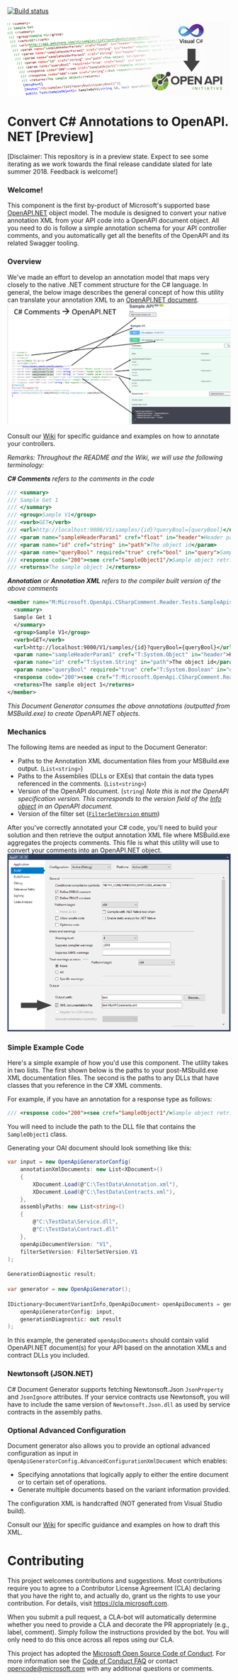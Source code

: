 

[![Build status](https://ci.appveyor.com/api/projects/status/capxc7p5cvyrq21w/branch/master?svg=true)](https://ci.appveyor.com/project/MicrosoftOpenAPINETAdmin/openapi-net-csharpcomment/branch/master)

![C# Annotation Document Generator](docs/images/banner.png "Convert /// C# Comments --> OpenAPI.NET")

# Convert C# Annotations to OpenAPI.NET [Preview]
[Disclaimer: This repository is in a preview state. Expect to see some iterating as we work towards the final release candidate slated for late summer 2018. Feedback is welcome!]


### Welcome!
This component is the first by-product of Microsoft's supported base [OpenAPI.NET](http://aka.ms/openapi) object model. The module is designed to convert your native annotation XML from your API code into a OpenAPI document object. All you need to do is follow a simple annotation schema for your API controller comments, and you automatically get all the benefits of the OpenAPI and its related Swagger tooling.

### Overview

We've made an effort to develop an annotation model that maps very closely to the native .NET comment structure for the C# language. In general, the below image describes the general concept of how this utility can translate your annotation XML to an [OpenAPI.NET document](https://github.com/Microsoft/OpenAPI.NET/blob/master/src/Microsoft.OpenApi/Models/OpenApiDocument.cs).
![Convert Comments to OpenAPI](docs/images/comment-oai-map.png "Map /// C# Comments --> OpenAPI.NET")

Consult our [Wiki](https://github.com/Microsoft/OpenAPI.NET.CSharpAnnotations/wiki) for specific guidance and examples on how to annotate your controllers.

_Remarks: Throughout the README and the Wiki, we will use the following terminology:_

_**C# Comments** refers to the comments in the code_

```csharp
/// <summary>
/// Sample Get 1
/// </summary>
/// <group>Sample V1</group>
/// <verb>GET</verb>
/// <url>http://localhost:9000/V1/samples/{id}?queryBool={queryBool}</url>
/// <param name="sampleHeaderParam1" cref="float" in="header">Header param 1</param>
/// <param name="id" cref="string" in="path">The object id</param>
/// <param name="queryBool" required="true" cref="bool" in="query">Sample query boolean</param>
/// <response code="200"><see cref="SampleObject1"/>Sample object retrieved</response>
/// <returns>The sample object 1</returns>
```

_**Annotation** or **Annotation XML** refers to the compiler built version of the above comments_

```xml
<member name="M:Microsoft.OpenApi.CSharpComment.Reader.Tests.SampleApis.Controllers.SampleControllerV1.SampleGet1(System.String,System.Boolean)">
  <summary>
  Sample Get 1
  </summary>
  <group>Sample V1</group>
  <verb>GET</verb>
  <url>http://localhost:9000/V1/samples/{id}?queryBool={queryBool}</url>
  <param name="sampleHeaderParam1" cref="T:System.Object" in="header">Header param 1</param>
  <param name="id" cref="T:System.String" in="path">The object id</param>
  <param name="queryBool" required="true" cref="T:System.Boolean" in="query">Sample query boolean</param>
  <response code="200"><see cref="T:Microsoft.OpenApi.CSharpComment.Reader.Tests.Contracts.SampleObject1"/>Sample object retrieved</response>
  <returns>The sample object 1</returns>
</member>
```

_This Document Generator consumes the above annotations (outputted from MSBuild.exe) to create OpenAPI.NET objects._

### Mechanics
The following items are needed as input to the Document Generator:

- Paths to the Annotation XML documentation files from your MSBuild.exe output. (`List<string>`)
- Paths to the Assemblies (DLLs or EXEs) that contain the data types referenced in the comments. (`List<string>`)
- Version of the OpenAPI document. (`string`) _Note this is not the OpenAPI specification version. This corresponds to the version field of the [Info object](https://github.com/Microsoft/OpenAPI.NET/blob/master/src/Microsoft.OpenApi/Models/OpenApiInfo.cs) in an OpenAPI document._
- Version of the filter set ([`FilterSetVersion` enum](https://github.com/Microsoft/OpenAPI.NET.CSharpAnnotations/blob/26dd7cc6efc2bb79338b605ed46fa51a83676f2e/src/Microsoft.OpenApi.CSharpAnnotations.DocumentGeneration/FilterSet.cs))

After you've correctly annotated your C# code, you'll need to build your solution and then retrieve the output annotation XML file where MSBuild.exe aggregates the projects comments. This file is what this utility will use to convert your comments into an OpenAPI.NET object.
![Enable Comment Output](docs/images/vs-enable.png "Output comments from MSBuild.exe")

### Simple Example Code
Here's a simple example of how you'd use this component. The utility takes in two lists. The first shown below is the paths to your post-MSbuild.exe XML documentation files. The second is the paths to any DLLs that have classes that you reference in the C# XML comments.

For example, if you have an annotation for a response type as follows:
```csharp
/// <response code="200"><see cref="SampleObject1"/>Sample object retrieved</response>
```
You will need to include the path to the DLL file that contains the `SampleObject1` class. 

Generating your OAI document should look something like this:
```csharp
var input = new OpenApiGeneratorConfig(
    annotationXmlDocuments: new List<XDocument>()
    {
        XDocument.Load(@"C:\TestData\Annotation.xml"),
        XDocument.Load(@"C:\TestData\Contracts.xml"),
    },
    assemblyPaths: new List<string>()
    {
        @"C:\TestData\Service.dll",
        @"C:\TestData\Contract.dll"
    },
    openApiDocumentVersion: "V1",
    filterSetVersion: FilterSetVersion.V1
);

GenerationDiagnostic result;

var generator = new OpenApiGenerator();

IDictionary<DocumentVariantInfo,OpenApiDocument> openApiDocuments = generator.GenerateDocuments(
    openApiGeneratorConfig: input,
    generationDiagnostic: out result
);
```
In this example, the generated `openApiDocuments` should contain valid OpenAPI.NET document(s) for your API based on the annotation XMLs and contract DLLs you included.

### Newtonsoft (JSON.NET)
C# Document Generator supports fetching Newtonsoft.Json `JsonProperty` and `JsonIgnore` attributes. If your service contracts use Newtonsoft, you will have to include the same version of `Newtonsoft.Json.dll` as used by service contracts in the assembly paths.

### Optional Advanced Configuration
Document generator also allows you to provide an optional advanced configuration as input in `OpenApiGeneratorConfig.AdvancedConfigurationXmlDocument`
which enables:

- Specifying annotations that logically apply to either the entire document or to certain set of operations.
- Generate multiple documents based on the variant information provided.

The configuration XML is handcrafted (NOT generated from Visual Studio build).

Consult our [Wiki](https://github.com/Microsoft/OpenAPI.NET.CSharpAnnotations/wiki/Advanced-Configuration-XML) for specific guidance and examples on how to draft this XML.

# Contributing
This project welcomes contributions and suggestions.  Most contributions require you to agree to a
Contributor License Agreement (CLA) declaring that you have the right to, and actually do, grant us
the rights to use your contribution. For details, visit https://cla.microsoft.com.

When you submit a pull request, a CLA-bot will automatically determine whether you need to provide
a CLA and decorate the PR appropriately (e.g., label, comment). Simply follow the instructions
provided by the bot. You will only need to do this once across all repos using our CLA.

This project has adopted the [Microsoft Open Source Code of Conduct](https://opensource.microsoft.com/codeofconduct/).
For more information see the [Code of Conduct FAQ](https://opensource.microsoft.com/codeofconduct/faq/) or
contact [opencode@microsoft.com](mailto:opencode@microsoft.com) with any additional questions or comments.
